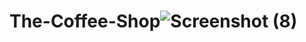 # The-Coffee-Shop![Screenshot (8)](https://user-images.githubusercontent.com/113988202/219665542-8b796431-457d-4f29-98c9-f788f4c8b8d8.png)
